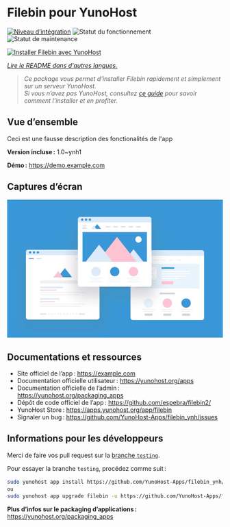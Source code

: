 <!--
Nota bene : ce README est automatiquement généré par <https://github.com/YunoHost/apps/tree/master/tools/readme_generator>
Il NE doit PAS être modifié à la main.
-->

# Filebin pour YunoHost

[![Niveau d’intégration](https://dash.yunohost.org/integration/filebin.svg)](https://ci-apps.yunohost.org/ci/apps/filebin/) ![Statut du fonctionnement](https://ci-apps.yunohost.org/ci/badges/filebin.status.svg) ![Statut de maintenance](https://ci-apps.yunohost.org/ci/badges/filebin.maintain.svg)

[![Installer Filebin avec YunoHost](https://install-app.yunohost.org/install-with-yunohost.svg)](https://install-app.yunohost.org/?app=filebin)

*[Lire le README dans d'autres langues.](./ALL_README.md)*

> *Ce package vous permet d’installer Filebin rapidement et simplement sur un serveur YunoHost.*  
> *Si vous n’avez pas YunoHost, consultez [ce guide](https://yunohost.org/install) pour savoir comment l’installer et en profiter.*

## Vue d’ensemble

Ceci est une fausse description des fonctionalités de l'app


**Version incluse :** 1.0~ynh1

**Démo :** <https://demo.example.com>

## Captures d’écran

![Capture d’écran de Filebin](./doc/screenshots/example.jpg)

## Documentations et ressources

- Site officiel de l’app : <https://example.com>
- Documentation officielle utilisateur : <https://yunohost.org/apps>
- Documentation officielle de l’admin : <https://yunohost.org/packaging_apps>
- Dépôt de code officiel de l’app : <https://github.com/espebra/filebin2/>
- YunoHost Store : <https://apps.yunohost.org/app/filebin>
- Signaler un bug : <https://github.com/YunoHost-Apps/filebin_ynh/issues>

## Informations pour les développeurs

Merci de faire vos pull request sur la [branche `testing`](https://github.com/YunoHost-Apps/filebin_ynh/tree/testing).

Pour essayer la branche `testing`, procédez comme suit :

```bash
sudo yunohost app install https://github.com/YunoHost-Apps/filebin_ynh/tree/testing --debug
ou
sudo yunohost app upgrade filebin -u https://github.com/YunoHost-Apps/filebin_ynh/tree/testing --debug
```

**Plus d’infos sur le packaging d’applications :** <https://yunohost.org/packaging_apps>
